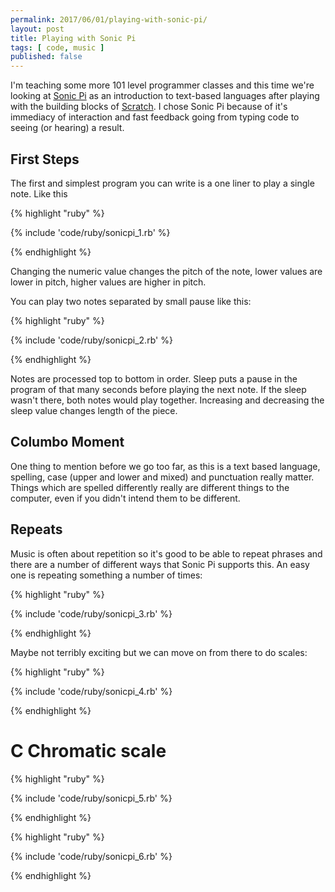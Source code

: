```yaml
---
permalink: 2017/06/01/playing-with-sonic-pi/
layout: post
title: Playing with Sonic Pi
tags: [ code, music ]
published: false
---
```


I'm teaching some more 101 level programmer classes and this time we're looking at <a href="http://sonic-pi.net/">Sonic Pi</a> as an introduction to text-based languages after playing with the building blocks of <a href="http://scratch.mit.edu/">Scratch</a>. I chose Sonic Pi because of it's immediacy of interaction and fast feedback going from typing code to seeing (or hearing) a result.


## First Steps

The first and simplest program you can write is a one liner to play a single note. Like this

{% highlight "ruby" %}

{% include 'code/ruby/sonicpi_1.rb' %}

{% endhighlight %}

Changing the numeric value changes the pitch of the note, lower values are lower in pitch, higher values are higher in pitch.

You can play two notes separated by small pause like this:

{% highlight "ruby" %}

{% include 'code/ruby/sonicpi_2.rb' %}

{% endhighlight %}

Notes are processed top to bottom in order. Sleep puts a pause in the program of that many seconds before playing the next note. If the sleep wasn't there, both notes would play together. Increasing and decreasing the sleep value changes length of the piece.

## Columbo Moment

One thing to mention before we go too far, as this is a text based language, spelling, case (upper and lower and mixed) and punctuation really matter. Things which are spelled differently really are different things to the computer, even if you didn't intend them to be different.


## Repeats

Music is often about repetition so it's good to be able to repeat phrases and there are a number of different ways that Sonic Pi supports this. An easy one is repeating something a number of times:

{% highlight "ruby" %}

{% include 'code/ruby/sonicpi_3.rb' %}

{% endhighlight %}

Maybe not terribly exciting but we can move on from there to do scales:

{% highlight "ruby" %}

{% include 'code/ruby/sonicpi_4.rb' %}

{% endhighlight %}

# C Chromatic scale

{% highlight "ruby" %}

{% include 'code/ruby/sonicpi_5.rb' %}

{% endhighlight %}

{% highlight "ruby" %}

{% include 'code/ruby/sonicpi_6.rb' %}

{% endhighlight %}
